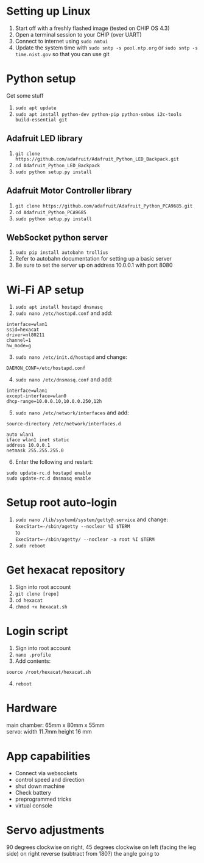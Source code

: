 # Setting up Linux
1. Start off with a freshly flashed image (tested on CHIP OS 4.3)
2. Open a terminal session to your CHIP (over UART)
3. Connect to internet using `sudo nmtui`
4. Update the system time with `sudo sntp -s pool.ntp.org` or `sudo sntp -s time.nist.gov` so that you can use git

# Python setup
Get some stuff
1. `sudo apt update`
2. `sudo apt install python-dev python-pip python-smbus i2c-tools build-essential git`

## Adafruit LED library
1. `git clone https://github.com/adafruit/Adafruit_Python_LED_Backpack.git`
2. `cd Adafruit_Python_LED_Backpack`
3. `sudo python setup.py install`

## Adafruit Motor Controller library
1. `git clone https://github.com/adafruit/Adafruit_Python_PCA9685.git`
2. `cd Adafruit_Python_PCA9685`
3. `sudo python setup.py install`

## WebSocket python server
1. `sudo pip install autobahn trollius`
3. Refer to autobahn documentation for setting up a basic server
4. Be sure to set the server up on address 10.0.0.1 with port 8080

# Wi-Fi AP setup
1. `sudo apt install hostapd dnsmasq`
2. `sudo nano /etc/hostapd.conf` and add:
  ```
  interface=wlan1
  ssid=hexacat
  driver=nl80211
  channel=1
  hw_mode=g
  ```

3. `sudo nano /etc/init.d/hostapd` and change:
  ```
  DAEMON_CONF=/etc/hostapd.conf
  ```

4. `sudo nano /etc/dnsmasq.conf` and add:
  ```
  interface=wlan1
  except-interface=wlan0
  dhcp-range=10.0.0.10,10.0.0.250,12h
  ```

5. `sudo nano /etc/network/interfaces` and add:
  ```
  source-directory /etc/network/interfaces.d

  auto wlan1
  iface wlan1 inet static
  address 10.0.0.1
  netmask 255.255.255.0
  ```

6. Enter the following and restart:
```
sudo update-rc.d hostapd enable
sudo update-rc.d dnsmasq enable
```

<!-- Run with: `sudo hostapd -B /etc/hostapd.conf` `sudo systemctl restart dnsmasq` --> <!-- `ifconfig wlan1 up 10.0.0.1 netmask 255.255.255.0` -->

# Setup root auto-login

1. `sudo nano /lib/systemd/system/getty@.service` and change:<br>
  `ExecStart=-/sbin/agetty --noclear %I $TERM`<br>
  to<br>
  `ExecStart=-/sbin/agetty/ --noclear -a root %I $TERM`
2. `sudo reboot`


# Get hexacat repository
1. Sign into root account
2. `git clone [repo]`
3. `cd hexacat`
4. `chmod +x hexacat.sh`

# Login script
1. Sign into root account
2. `nano .profile`
3. Add contents:
  ```
source /root/hexacat/hexacat.sh
  ```
4. `reboot`

# Hardware
main chamber: 65mm x 80mm x 55mm<br>
servo: width 11.7mm height 16 mm

# App capabilities
- Connect via websockets
- control speed and direction
- shut down machine
- Check battery
- preprogrammed tricks
- virtual console

# Servo adjustments
90 degrees clockwise on right, 45 degrees clockwise on left (facing the leg side) on right reverse (subtract from 180?) the angle going to
